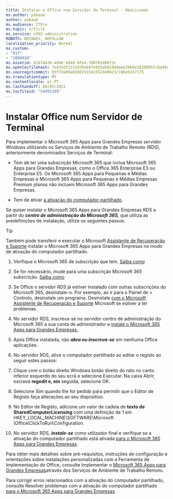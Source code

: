 ```yaml
---
title: Instalar o Office num Servidor de Terminal - NãoLiceado
ms.author: pebaum
author: pebaum
ms.audience: ITPro
ms.topic: article
ms.service: o365-administration
ROBOTS: NOINDEX, NOFOLLOW
localization_priority: Normal
ms.custom:
- "917"
- "2000020"
ms.assetid: b1074430-489e-4d49-bfe4-3d8783d8073c
ms.openlocfilehash: 7e435df1515878ab4fe935ab8148daee29b8e3820095fc6e49db45de4c6279db
ms.sourcegitcommit: b5f7da89a650d2915dc652449623c78be6247175
ms.translationtype: MT
ms.contentlocale: pt-PT
ms.lasthandoff: 08/05/2021
ms.locfileid: "54055169"
---
```

# <a name="installing-office-on-a-terminal-server"></a>Instalar Office num Servidor de Terminal

Para implementar o Microsoft 365 Apps para Grandes Empresas servidor Windows utilizando os Serviços de Ambiente de Trabalho Remoto (RDS), anteriormente denominados Serviços de Terminal:
  
- Tem de ter uma subscrição Microsoft 365 que inclua Microsoft 365 Apps para Grandes Empresas, como o Office 365 Enterprise E3 ou Enterprise E5. Os Microsoft 365 Apps para Pequenas e Médias Empresas e Microsoft 365 Apps para Pequenas e Médias Empresas Premium planos não incluem Microsoft 365 Apps para Grandes Empresas.

- Tem de ativar [a ativação do computador partilhado](https://docs.microsoft.com/DeployOffice/overview-shared-computer-activation).

Se quiser instalar o Microsoft 365 Apps para Grandes Empresas RDS a partir do ***centro de administração do Microsoft 365,*** que utiliza as predefinições de instalação, utilize os seguintes passos.

> [!TIP]
> Também pode transferir e executar o Microsoft [Assistente de Recuperação e Suporte](https://aka.ms/SaRA_OfficeSCA_M365Portal) instalar o Microsoft 365 Apps para Grandes Empresas no modo de ativação do computador partilhado.
  
1. Verifique o Microsoft 365 de subscrição que tem. [Saiba como](https://docs.microsoft.com/microsoft-365/admin/admin-overview/what-subscription-do-i-have)

2. Se for necessário, mude para uma subscrição Microsoft 365 subscrição. [Saiba como](https://docs.microsoft.com/microsoft-365/commerce/subscriptions/switch-to-a-different-plan)

3. Se Office o servidor RDS já estiver instalado com outras subscrições do Microsoft 365, desinstale-o. Por exemplo, ao ir para o Painel de \> Controlo, desinstale um programa. Desinstale [com o Microsoft Assistente de Recuperação e Suporte](https://aka.ms/SARA-OfficeUninstall-Alchemy) Microsoft se estiver a ter problemas.

4. No servidor RDS, inscreva-se no servidor centro de administração do Microsoft 365 a sua conta de administrador e [instale o Microsoft 365 Apps para Grandes Empresas.](https://portal.office.com/OLS/MySoftware.aspx)

5. Após Office instalada, não ***abra ou inscreva-se*** em nenhuma Office aplicações.

6. No servidor RDS, ative o computador partilhado ao editar o registo ao seguir estes passos:

1. Clique com o botão direito Windows botão direito do rato no canto inferior esquerdo do seu ecrã e selecione Executar. Na caixa Abrir, escreva **regedit e, em** seguida, selecione OK.

2. Selecione Sim quando lhe for pedido para permitir que o Editor de Registo faça alterações ao seu dispositivo.

3. No Editor de Registo, adicione um valor de cadeia de **texto de SharedComputerLicensing** com uma definição de 1 em HKEY_LOCAL_MACHINE\SOFTWARE\Microsoft \Office\ClickToRun\Configuration.

7. No servidor RDS, ***instale-se*** como utilizador final e verifique se a ativação do computador partilhado está ativada [para o Microsoft 365 Apps para Grandes Empresas](https://docs.microsoft.com/DeployOffice/troubleshoot-shared-computer-activation#verify-that-activation-for-microsoft-365-apps-succeeded).

Para obter mais detalhes sobre pré-requisitos, instruções de configuração e orientações sobre instalações personalizadas com a Ferramenta de Implementação do Office, consulte Implementar o [Microsoft 365 Apps para Grandes Empresas](https://docs.microsoft.com/DeployOffice/deploy-microsoft-365-apps-remote-desktop-services)através dos Serviços de Ambiente de Trabalho Remoto.
  
Para corrigir erros relacionados com a ativação do computador partilhado, consulte Resolver problemas com a ativação do computador partilhado [para o Microsoft 365 Apps para Grandes Empresas](https://docs.microsoft.com/DeployOffice/troubleshoot-shared-computer-activation).
  